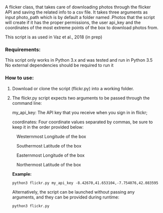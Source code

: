 A flicker class, that takes care of downloading photos through the flicker API and
saving the related info to a csv file. It takes three arguments as input photo_path which
is by default a folder named .Photos that the script will create if it has the proper 
permissions, the user api_key and the coordinates of the most extreme points of the box 
to download photos from.

This script is as used in Vaz et al., 2018 (in prep)

<h3>Requirements:</h3>
This script only works in Python 3.x and was tested and run in Python 3.5
No external dependencies should be required to run it

<h3>How to use:</h3>

  1)  Download or clone the script (flickr.py) into a working folder.

  2)  The flickr.py script expects two arguments to be passed through the command line:
      <p>my_api_key: The API key that you receive when you sign in in flickr;</p>
      </p>coordinates: Four coordinate values separated by commas, be sure to keep it in the
      order provided below:</p>
      
        <p>&emsp;Westernmost Longitude of the box</p>
        <p>&emsp;Southermost Latitude of the box</p>
        <p>&emsp;Easternmost Longitude of the box</p>
        <p>&emsp;Northermost Latitude of the box</p>
          
  
  
  
      <strong>Example:</strong>
      
      
      ```
      python3 flickr.py my_api_key -8.42670,41.653104,-7.754076,42.083595
      ```
      
      Alternatively, the script can be launched without passing any arguments, and they
      can be provided during runtime:
      
      ```
      python3 flickr.py
      ```
      
      
  
    
